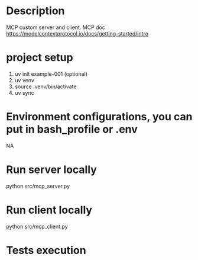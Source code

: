 # Description
MCP custom server and client. MCP doc https://modelcontextprotocol.io/docs/getting-started/intro

# project setup
1. uv init example-001 (optional)
2. uv venv
3. source .venv/bin/activate
4. uv sync

# Environment configurations, you can put in bash_profile or .env
NA


# Run server locally
python src/mcp_server.py

# Run client locally
python src/mcp_client.py


# Tests execution
